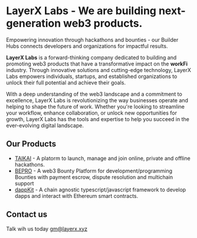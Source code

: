 # LayerX Labs - We are building next-generation web3 products.

Empowering innovation through hackathons and bounties - our Builder Hubs connects developers and organizations for impactful results.

**LayerX Labs**  is a forward-thinking company dedicated to building and promoting web3 products that have a transformative impact on the **workFi** industry. Through innovative solutions and cutting-edge technology, LayerX Labs empowers individuals, startups, and established organizations to unlock their full potential and achieve their goals. 

With a deep understanding of the web3 landscape and a commitment to excellence, LayerX Labs is revolutionizing the way businesses operate and helping to shape the future of work. Whether you're looking to streamline your workflow, enhance collaboration, or unlock new opportunities for growth, LayerX Labs has the tools and expertise to help you succeed in the ever-evolving digital landscape.

## Our Products 

* [TAIKAI](https://taikai.network) - A platorm to launch, manage and join online, private and offline hackathons.
* [BEPRO](https://bepro.network) - A web3 Bounty Platform for development/programming Bounties with payment escrow, dispute resolution and multichain support
* [dappKit](https://dappkit.dev) - A chain agnostic typescript/javascript framework to develop dapps and interact with Ethereum smart contracts.

## Contact us 

Talk wih us today <gm@layerx.xyz> 

